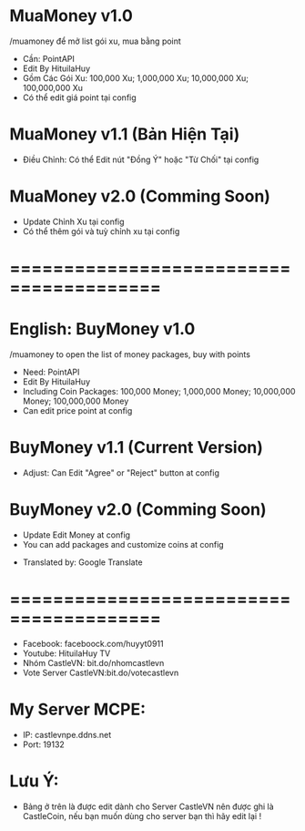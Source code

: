 # MuaMoney v1.0
/muamoney để mở list gói xu, mua bằng point
- Cần: PointAPI
- Edit By HituilaHuy
- Gồm Các Gói Xu: 100,000 Xu; 1,000,000 Xu; 10,000,000 Xu; 100,000,000 Xu
- Có thể edit giá point tại config

# MuaMoney v1.1 (Bản Hiện Tại)
- Điều Chỉnh: Có thể Edit nút "Đồng Ý" hoặc "Từ Chối" tại config

# MuaMoney v2.0 (Comming Soon)
- Update Chỉnh Xu tại config
- Có thể thêm gói và tuỳ chỉnh xu tại config

# ========================================
# English: BuyMoney v1.0
/muamoney to open the list of money packages, buy with points
- Need: PointAPI
- Edit By HituilaHuy
- Including Coin Packages: 100,000 Money;  1,000,000 Money;  10,000,000 Money;  100,000,000 Money
- Can edit price point at config

# BuyMoney v1.1 (Current Version)
- Adjust: Can Edit "Agree" or "Reject" button at config

# BuyMoney v2.0 (Comming Soon)
- Update Edit Money at config
- You can add packages and customize coins at config

* Translated by: Google Translate

# ========================================

- Facebook: faceboock.com/huyyt0911
- Youtube: HituilaHuy TV 
- Nhóm CastleVN: bit.do/nhomcastlevn
- Vote Server CastleVN:bit.do/votecastlevn

# My Server MCPE:
- IP: castlevnpe.ddns.net
- Port: 19132

# Lưu Ý:
- Bảng ở trên là được edit dành cho Server CastleVN nên được ghi là CastleCoin, nếu bạn muốn dùng cho server bạn thì hãy edit lại !
